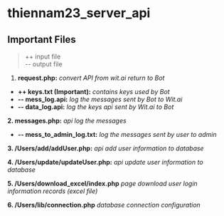 # thiennam23_server_api
## Important Files
> ++ input file<br/>
> -- output file

1. **request.php:** *convert API from wit.ai return to Bot*
  - **++ keys.txt (Important):**	*contains keys used by Bot*
  - **-- mess_log.api:**	*log the messages sent by Bot to Wit.ai*
  - **-- data_log.api:**	*log the keys api sent by Wit.ai to Bot*
 
**2. messages.php:** *api log the messages*
 - **-- mess_to_admin_log.txt:** *log the messages sent by user to admin*
 
**3. /Users/add/addUser.php:** *api add user information to database*

**4. /Users/update/updateUser.php:**	*api update user information to database*

**5. /Users/download_excel/index.php**	*page download user login information records (excel file)*

**6. /Users/lib/connection.php**	*database connection configuration*
